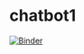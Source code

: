 # chatbot1

[![Binder](https://mybinder.org/badge_logo.svg)](https://mybinder.org/v2/gh/mmerveon/chatbot1/HEAD)
